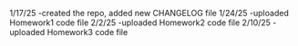 1/17/25
-created the repo, added new CHANGELOG file
1/24/25
-uploaded Homework1 code file
2/2/25
-uploaded Homework2 code file
2/10/25
-uploaded Homework3 code file
